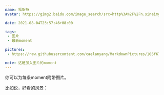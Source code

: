 ```yaml
---
name: 福斯特
avatar: https://gimg2.baidu.com/image_search/src=http%3A%2F%2Fn.sinaimg.cn%2Fsinacn17%2F0%2Fw400h400%2F20181111%2F89f9-hnstwwq6307162.jpg&refer=http%3A%2F%2Fn.sinaimg.cn&app=2002&size=f9999,10000&q=a80&n=0&g=0n&fmt=jpeg?sec=1630729931&t=e8c4135ba966d5fbfd5d30adf96551c0

date: 2021-08-04T23:57:46+08:00

tags:
 - 图片
 - 最新moment

pictures: 
 - https://raw.githubusercontent.com/caelanyang/MarkdownPictures/105f67bdd8dd7d208607a40960a4efad70df325f/forBlog/0.jpg

note: 这是加入图片的moment
---
```


你可以为每条moment附带图片。

比如说，好看的风景：
